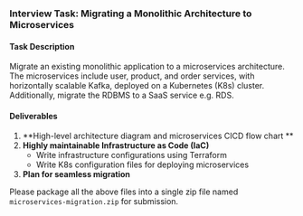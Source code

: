 ### Interview Task: Migrating a Monolithic Architecture to Microservices

#### Task Description
Migrate an existing monolithic application to a microservices architecture. The microservices include user, product, and order services, with horizontally scalable Kafka, deployed on a Kubernetes (K8s) cluster. Additionally, migrate the RDBMS to a SaaS service e.g. RDS.

#### Deliverables

1. **High-level architecture diagram and microservices CICD flow chart **
2. **Highly maintainable Infrastructure as Code (IaC)**
   - Write infrastructure configurations using Terraform
   - Write K8s configuration files for deploying microservices
3. **Plan for seamless migration**

Please package all the above files into a single zip file named `microservices-migration.zip` for submission.